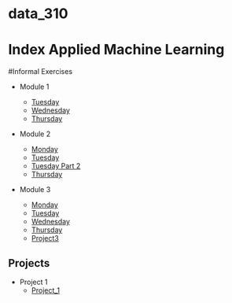 # data_310
# Index Applied Machine Learning 


#Informal Exercises 
- Module 1 
  - [Tuesday](Week_1/Tues1.md)
  - [Wednesday](Week_1/Wed1.md)
  - [Thursday](Week_1/Thurs1.md)
- Module 2
  - [Monday](Week_2/Mon2.md)
  - [Tuesday](Week_2/Tues2.md)
  - [Tuesday Part 2](Week_2/TuestPt2.md)
  - [Thursday](Week_2/Thurs2.md)
  
- Module 3
  - [Monday](Week_3/Mon3.md)
  - [Tuesday](Week_3/Tues3.md)
  - [Wednesday](Week_3/Wed2.md)
  - [Thursday](Week_3/Thurs3.md)
  - [Project3](Week_3/Project_3.md)



## Projects 
- Project 1 
  - [Project_1](Week_1/Project_1.md)

